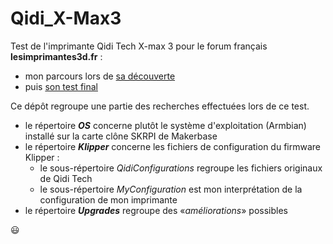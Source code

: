 # Qidi_X-Max3

Test de l'imprimante Qidi Tech X-max 3 pour le forum français **lesimprimantes3d.fr** :

- mon parcours lors de [sa découverte](https://www.lesimprimantes3d.fr/forum/topic/54298-la-qidi-tech-x-max-3-revue-d%C3%A9taill%C3%A9e/)
- puis [son test final](https://www.lesimprimantes3d.fr/test-qidi-x-max-3-20231010/)

Ce dépôt regroupe une partie des recherches effectuées lors de ce test.

- le répertoire ***OS*** concerne plutôt le système d'exploitation (Armbian) installé sur la carte clône SKRPI de Makerbase
- le répertoire ***Klipper*** concerne les fichiers de configuration du firmware Klipper :
    - le sous-répertoire *QidiConfigurations* regroupe les fichiers originaux de Qidi Tech
    - le sous-répertoire *MyConfiguration* est mon interprétation de la configuration de mon imprimante
- le répertoire ***Upgrades*** regroupe des «*améliorations*» possibles

:smiley:
